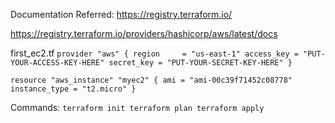 Documentation Referred:
https://registry.terraform.io/

https://registry.terraform.io/providers/hashicorp/aws/latest/docs

first_ec2.tf
`provider "aws" {
  region     = "us-east-1"
  access_key = "PUT-YOUR-ACCESS-KEY-HERE"
  secret_key = "PUT-YOUR-SECRET-KEY-HERE"
}`

`resource "aws_instance" "myec2" {
    ami = "ami-00c39f71452c08778"
    instance_type = "t2.micro"
}`

Commands:
`terraform init
terraform plan
terraform apply`